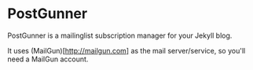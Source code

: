 # PostGunner

PostGunner is a mailinglist subscription manager for your Jekyll blog.

It uses (MailGun)[http://mailgun.com] as the mail server/service, so you'll need a MailGun account.
